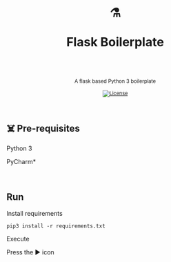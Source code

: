 <div align="center">
  <h1>
    <br/>
    ⚗️
    <br />
    <br />
    Flask Boilerplate
    <br />
    <br />
  </h1>
  <sup>
    <br />
  A flask based Python 3 boilerplate</em>
    <br />
    <br /

[![License](https://img.shields.io/badge/-MIT-red.svg?longCache=true&style=for-the-badge)](https://github.com/morellexf13/flask-boilerplate/blob/main/LICENSE)

  </sup>
</div>

<br>

## ☠️ Pre-requisites

Python 3

PyCharm\*

<br>

## Run

Install requirements

`pip3 install -r requirements.txt`

Execute

Press the ▶️ icon
